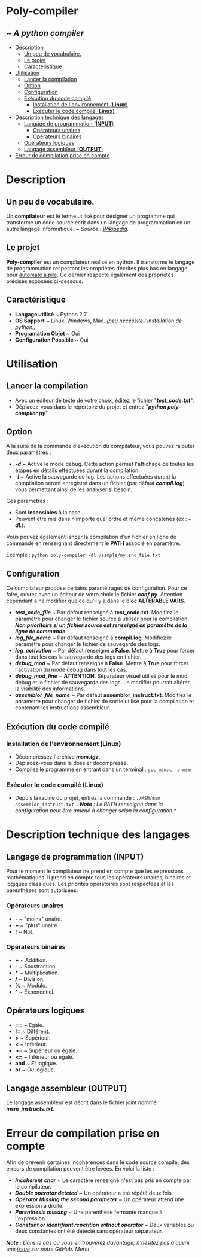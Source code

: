 # Poly-compiler
## *\~ A python compiler*


<!--ts-->
   * [Description](#description)
      * [Un peu de vocabulaire.](#un-peu-de-vocabulaire)
      * [Le projet](#le-projet)
      * [Caractéristique](#caractéristique)
   * [Utilisation](#utilisation)
      * [Lancer la compilation](#lancer-la-compilation)
      * [Option](#option)
      * [Configuration](#configuration)
      * [Exécution du code compilé](#exécution-du-code-compilé)
         * [Installation de l'environnement (<strong>Linux</strong>)](#installation-de-lenvironnement-linux)
         * [Exécuter le code compilé (<strong>Linux</strong>)](#exécuter-le-code-compilé-linux)
   * [Description technique des langages](#description-technique-des-langages)
      * [Langage de programmation (<strong>INPUT</strong>)](#langage-de-programmation-input)
         * [Opérateurs unaires](#opérateurs-unaires)
         * [Opérateurs binaires](#opérateurs-binaires)
      * [Opérateurs logiques](#opérateurs-logiques)
      * [Langage assembleur (<strong>OUTPUT</strong>)](#langage-assembleur-output)
   * [Erreur de compilation prise en compte](#erreur-de-compilation-prise-en-compte)
<!--te-->


# Description

## Un peu de vocabulaire.
Un **compilateur** est le terme utilisé pour désigner un programme qui transforme un code source écrit dans un langage de programmation en un autre langage informatique. *\~ Source : [Wikipédia](https://fr.wikipedia.org/wiki/Compilateur).*

## Le projet
**Poly-compiler** est un compilateur réalisé en python. Il transforme le langage de programmation respectant les propriétés décrites plus bas en langage pour [automate à pile](https://fr.wikipedia.org/wiki/Automate_%C3%A0_pile). Ce dernier respecte également des propriétés précises exposées ci-dessous.

## Caractéristique

 - **Langage utilisé** ~ Python 2.7.
 - **OS Support** ~ Linux, Windows, Mac. *(peu nécéssité l'installation de python.)*
 - **Programation Objet** ~ Oui
 - **Configuration Possible** ~ Oui

# Utilisation

## Lancer la compilation
- Avec un éditeur de texte de votre choix, éditez le fichier "***test_code.txt***".
- Déplacez-vous dans le répertoire du projet et entrez "***python poly-compiler.py***".

## Option
À la suite de la commande d'exécution du compilateur, vous pouvez rajouter deux paramètres :
- ***-d*** ~ Active le mode débug. Cette action permet l'affichage de toutes les étapes en détails effectuées durant la compilation.
- ***-l*** ~ Active la sauvegarde de log. Les actions effectuées durant la compilation seront enregistré dans un fichier (par défaut ***compil.log***) vous permettant ainsi de les analyser si besoin.

Ces paramètres :
- Sont **insensibles** à la case.
- Peuvent être mis dans n’importe quel ordre et même concaténés (ex : ***-dL***).

Vous pouvez également lancer la compilation d'un fichier en ligne de commande en renseignant directement le **PATH** associé en paramètre.

Exemple :
``python poly-compiler -dl /sample/my_src_file.txt``

## Configuration
Ce compilateur propose certains paramétrages de configuration. Pour ce faire, ouvrez avec un éditeur de votre choix le fichier ***conf.py***. Attention cependant à ne modifier que ce qu'il y a dans le bloc **ALTERABLE VARS**.
- ***test_code_file*** ~ Par défaut renseigné à **test_code.txt**. Modifiez le paramètre pour changer le fichier source à utiliser pour la compilation. ***Non prioritaire si un fichier source est renseigné en paramètre de la ligne de commande.***
- ***log_file_name*** ~ Par défaut renseigné à **compil.log**. Modifiez le paramètre pour changer le fichier de sauvegarde des logs.
- ***log_activation*** ~ Par défaut renseigné à **False**. Mettre à **True** pour forcer dans tout les cas la sauvegarde des logs en fichier.
- ***debug_mod*** ~ Par défaut renseigné à **False**. Mettre à **True** pour forcer l'activation du mode debug dans tout les cas.
- ***debug_mod_line*** ~ **ATTENTION**. Séparateur visuel utilisé pour le mod debug et le fichier de sauvegarde des logs. Le modifier pourrait altérer la visibilité des informations.
- ***assemblor_file_name*** ~ Par défaut **assemblor_instruct.txt**. Modifiez le paramètre pour changer de fichier de sortie utilisé pour la compilation et contenant les instructions assembleur.

## Exécution du code compilé

### Installation de l'environnement (**Linux**)

- Décompressez l'archive ***msm.tgz***.
- Déplacez-vous dans le dossier décompressé.
- Compilez le programme en entrant dans un terminal : ```gcc msm.c -o msm```

### Exécuter le code compilé (**Linux**)

- Depuis la racine du projet, entrez la commande : ```./MSM/msm assemblor_instruct.txt ```.
***Note*** *: Le PATH renseigné dans la configuration peut être amené à changer selon la configuration.**

# Description technique des langages

## Langage de programmation (**INPUT**)
Pour le moment le compilateur ne prend en compte que les expressions mathématiques. Il prend en compte tous les opérateurs unaires, binaires et logiques classiques. Les priorités opératoires sont respectées et les parenthèses sont autorisées.

### Opérateurs unaires
- **-** ~ "moins" unaire.
- **+** ~ "plus" unaire.
- **!** ~ Not.

### Opérateurs binaires
- **+** ~ Addition.
- **-** ~ Soustraction.
- **\*** ~ Multiplication.
- **/** ~ Division.
- **%** ~ Modulo.
- **^** ~ Exponentiel.

## Opérateurs logiques
- **==** ~ Egale.
- **!=** ~ Différent.
- **>** ~ Supérieur.
- **<** ~ Inférieur.
- **>=** ~ Supérieur ou égale.
- **<=** ~ Inférieur ou égale.
- **and** ~ *Et* logique.
- **or** ~ *Ou* logique.


## Langage assembleur (**OUTPUT**)
Le langage assembleur est décrit dans le fichier joint nommé : ***msm_instructs.txt***.

# Erreur de compilation prise en compte
Afin de prévenir certaines incohérences dans le code source compilé, des erreurs de compilation peuvent être  levées. En voici la liste :
- ***Incoherent char*** ~ Le caractère renseigné n'est pas pris en compte par le compilateur.
- ***Double operator deteted*** ~ Un opérateur a été répété deux fois.
- ***Operator Missing the second parameter*** ~ Un opérateur attend une expression à droite.
- ***Parenthesis missing*** ~ Une parenthèse fermante manque à l'expression.
- ***Constant or identifiant repetition without operator*** ~ Deux variables ou deux constantes ont été détécté sans opérateur séparateur.


***Note*** *: Dans le cas où vous en trouverez davantage, n'hésitez pas à ouvrir une [issue](https://github.com/Hagbuck/poly-compiler/issues) sur notre GitHub. Merci*

